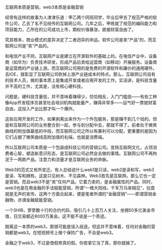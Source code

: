 
互联网本质是营销，web3本质是金融营销


经常有这样的故事为人津津乐道：甲乙两个同班同学，毕业后甲去了规范严格的软件公司，乙去了名不见经传的互联网公司。几年之后，甲练就了规范的编码能力和项目能力，乙所在的公司成功上市，期权价值暴涨，直接财富自由了。

究其根本，商业模式的差异决定了二者迥异的命运。软件公司是卖“产品”的，而互联网公司是“卖”产品的。

和电信产业不同，互联网产业是建立在开源软件的基础上的。在电信产业中，设备商（如华为）负责技术研发，形成产品后卖给运营商（如移动）开展服务。设备商是运营商的产业链上游。而互联网公司用的是免费的开源软件和廉价的通用硬件。去IOE，就彰显了互联网公司砍掉上游产业链成本的特点。那么，互联网公司自有的技术人员，做的事本质上是集成开发或者应用开发的工作。实话讲，是科技含量并不高的工作，尤其是，没有核心硬科技。

问题是，硬科技含量低，并不意味着赚得少。恰恰相反，入门门槛低——有些工种像App开发程序员甚至社会培训机构就能量产，赚得非常多——运气好一票就财富自由，这投入产出比那才叫一个爆炸。

这些应用开发的工作，如果剥离出来作为一个外包服务，那是赚不到几个钱的。但是和互联网公司的业务整合到一起，参与到分配中去，那就不得了。前者处于微笑曲线的附加值最低的中段，而互联网公司之所以有暴利可以分配，更重要的是因为它们占据了微笑曲线高附加值的右端，也就是消费端。

所以互联网公司本质是一个包装成科技公司的营销公司。宣扬互联网文化，占领消费者心智，塑造新意识形态，是互联网公司必然会去做的事情。互联网公司不再拘泥于一两款产品。注意力和流量才是互联网业务的命脉。

Web3的范式又有所变迁。有人总结说什么web1是只读，web2是读和写，web3是读、写和拥有。这是只见树木、不见森林。Web3首先是互联网，那么它也一定是营销。而且web3不是“卖”任何产品，它着力卖的，是金融属性的产品。同时，web3也是在用金融的手法赋能营销，所谓“一根大阳线，千军万马来相见”，拉盘就是无声的宣传。这两个方面合起来，便是笔者所谓的“金融营销”——即谓营销金融物，亦谓金融赋能营销。

一个SHIB，寥寥数十行的合约代码，吸引几十上百万人关注，坐拥50多亿美金市值，日交易额近8000万美金。这不能不说是一个奇迹。

脱离这一本质的web3，那很可能是误入歧途。但这并不意味着，任何对金融的营销都是web3。在短视频号上做个保险广告，不会是web3。

金融之于web3，不过是借假修真的假。你若拿它当了真，那你就输了。
